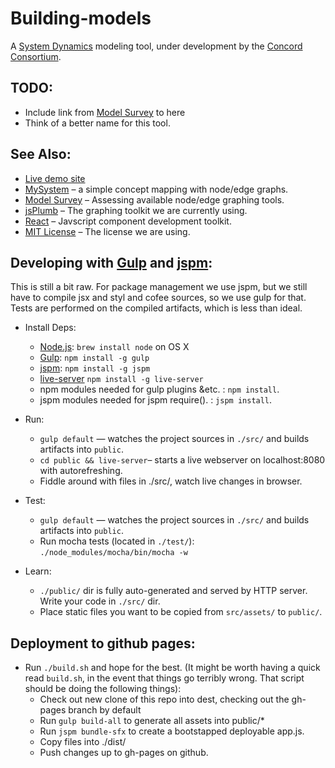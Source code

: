 # Building-models

A [System Dynamics](https://en.wikipedia.org/wiki/System_dynamics) modeling tool, under development
by the [Concord Consortium](http://concord.org/).


## TODO:
* Include link from [Model Survey](http://concord-consortium.github.io/model-survey/) to here
* Think of a better name for this tool.

## See Also:
* [Live demo site](http://concord-consortium.github.io/building-models/)
* [MySystem](https://github.com/concord-consortium/mysystem_sc) – a simple concept mapping with node/edge graphs.
* [Model Survey](http://concord-consortium.github.io/model-survey/) – Assessing available node/edge graphing tools.
* [jsPlumb](https://jsplumbtoolkit.com/) – The graphing toolkit we are currently using.
* [React](http://facebook.github.io/react/) – Javscript component development toolkit.
* [MIT License](LICENSE) – The license we are using.

## Developing with [Gulp](http://gulpjs.com/) and [jspm](http://jspm.io/):
This is still a bit raw. For package management we use jspm, but we still have to 
compile jsx and styl and cofee sources, so we use gulp for that. Tests are performed on
the compiled artifacts, which is less than ideal.

* Install Deps:
    * [Node.js](http://nodejs.org): `brew install node` on OS X
    * [Gulp](http://gulpjs.com/): `npm install -g gulp`
    * [jspm](http://jspm.io/): `npm install -g jspm`
    * [live-server](https://www.npmjs.com/package/live-server) `npm install -g live-server`
    * npm modules needed for gulp plugins &etc. : `npm install`.
    * jspm modules needed for jspm require(). : `jspm install`. 

* Run:
    * `gulp default` — watches the project sources in `./src/` and builds artifacts into `public`.
    * `cd public && live-server`– starts a live webserver on localhost:8080 with autorefreshing.
    * Fiddle around with files in ./src/, watch live changes in browser.

* Test:
    * `gulp default` — watches the project sources in `./src/` and builds artifacts into `public`.
    * Run mocha tests (located in `./test/`):   `./node_modules/mocha/bin/mocha -w`

* Learn:
    * `./public/` dir is fully auto-generated and served by HTTP server.  Write your code in `./src/` dir.
    * Place static files you want to be copied from `src/assets/` to `public/`.

## Deployment to github pages:
* Run `./build.sh` and hope for the best. (It might be worth having a quick read `build.sh`, in the event that things go terribly wrong.  That script should be doing the following things):
  * Check out new clone of this repo into dest, checking out the gh-pages branch by default
  * Run `gulp build-all` to generate all assets into public/*
  * Run `jspm bundle-sfx` to create a bootstapped deployable app.js.
  * Copy files into ./dist/
  * Push changes up to gh-pages on github.
